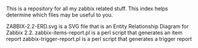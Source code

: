 This is a repository for all my zabbix related stuff.
This index helps determine which files may be useful to you.

ZABBIX-2.2-ERD.svg is a SVG file that is an Entity Relationship Diagram for Zabbix 2.2.
zabbix-items-report.pl is a perl script that generates an item report
zabbix-trigger-report.pl is a perl script that generates a trigger report
